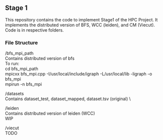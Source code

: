 ## Stage 1

This repository contains the code to implement Stage1 of the HPC Project. It implements the distributed version of BFS, WCC (leiden), and CM (Viecut). Code is in respective folders.

### File Structure

/bfs_mpi_path \
Contains distributed version of bfs \
To run: \
cd bfs_mpi_path \
mpicxx bfs_mpi.cpp -I/usr/local/include/igraph -L/usr/local/lib -ligraph -o bfs_mpi \
mpirun -n <nprocs> bfs_mpi 

/datasets \
Contains dataset_test, dataset_mapped, dataset.tsv (original) \

/leiden \
Contains distributed version of leiden (WCC) \
WIP 

/viecut \
TODO 